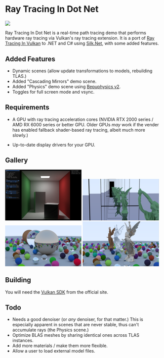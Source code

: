 # Ray Tracing In Dot Net

<img align="center" src="https://github.com/bmdub/RayTracingInDotNet/blob/master/gallery/Physics.png">

Ray Tracing In Dot Net is a real-time path tracing demo that performs hardware ray tracing via Vulkan's ray tracing extension.  It is a port of [Ray Tracing In Vulkan](https://github.com/GPSnoopy/RayTracingInVulkan) to .NET and C# using [Silk.Net](https://github.com/dotnet/Silk.NET), with some added features.


## Added Features

- Dynamic scenes (allow update transformations to models, rebuilding TLAS.)
- Added "Cascading Mirrors" demo scene.
- Added "Physics" demo scene using [Bepuphysics v2](https://github.com/bepu/bepuphysics2).
- Toggles for full screen mode and vsync.


## Requirements

- A GPU with ray tracing acceleration cores (NVIDIA RTX 2000 series / AMD RX 6000 series or better GPU.  Older GPUs _may_ work if the vender has enabled fallback shader-based ray tracing, albeit much more slowly.)

- Up-to-date display drivers for your GPU.


## Gallery

<img src="https://github.com/bmdub/RayTracingInDotNet/blob/master/gallery/Cornell Box.png" width="49%"></img>
<img src="https://github.com/bmdub/RayTracingInDotNet/blob/master/gallery/Cascading Mirrors.png" width="49%"></img>
<img src="https://github.com/bmdub/RayTracingInDotNet/blob/master/gallery/Ray Tracing in One Weekend.png" width="49%"></img>
<img src="https://github.com/bmdub/RayTracingInDotNet/blob/master/gallery/Lucy in One Weekend.png" width="49%"></img>


## Building

You will need the [Vulkan SDK](https://vulkan.lunarg.com/sdk/home) from the official site.


## Todo

- Needs a good denoiser (or _any_ denoiser, for that matter.)  This is especially apparent in scenes that are never stable, thus can't accumulate rays (the Physics scene.)
- Optimize BLAS meshes by sharing identical ones across TLAS instances.
- Add more materials / make them more flexible.
- Allow a user to load external model files.
